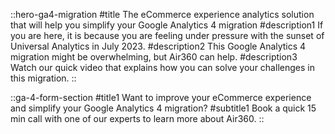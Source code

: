::hero-ga4-migration
#title
The eCommerce experience analytics solution that will help you simplify your Google Analytics 4 migration
#description1
If you are here, it is because you are feeling under pressure with the sunset of Universal Analytics in July 2023.
#description2
This Google Analytics 4 migration might be overwhelming, but Air360 can help.
#description3
Watch our quick video that explains how you can solve your challenges in this migration.
::

::ga-4-form-section
#title1
Want to improve your eCommerce experience and simplify your Google Analytics 4 migration?
#subtitle1
Book a quick 15 min call with one of our experts to learn more about Air360.
::